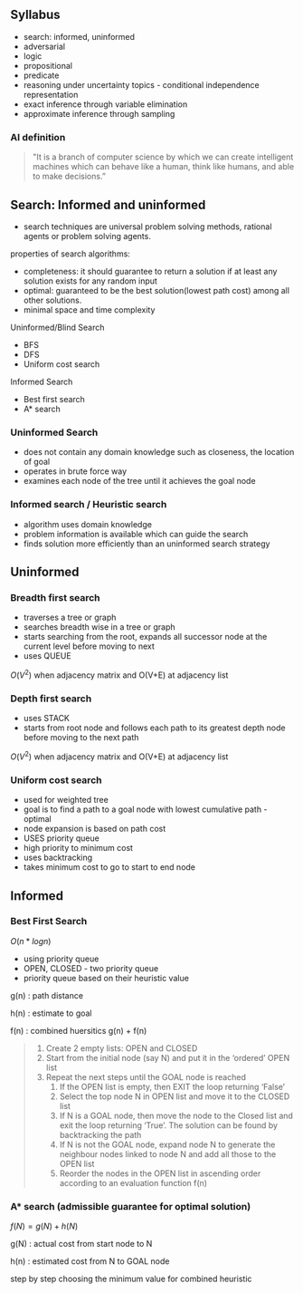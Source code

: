 
## Syllabus

- search: informed, uninformed
- adversarial
- logic
- propositional
- predicate
- reasoning under uncertainty topics - conditional independence representation
- exact inference through variable elimination
- approximate inference through sampling

### AI definition

> "It is a branch of computer science by which we can create intelligent machines which can behave like a human, think like humans, and able to make decisions.”
> 

## Search: Informed and uninformed

- search techniques are universal problem solving methods, rational agents or problem solving agents.

properties of search algorithms:

- completeness: it should guarantee to return a solution if at least any solution exists for any random input
- optimal: guaranteed to be the best solution(lowest path cost) among all other solutions.
- minimal space and time complexity

Uninformed/Blind Search

- BFS
- DFS
- Uniform cost search

Informed Search

- Best first search
- A* search

### Uninformed Search

- does not contain any domain knowledge such as closeness, the location of goal
- operates in brute force way
- examines each node of the tree until it achieves the goal node

### Informed search / Heuristic search

- algorithm uses domain knowledge
- problem information is available which can guide the search
- finds solution more efficiently than an uninformed search strategy

## Uninformed

### Breadth first search

- traverses a tree or graph
- searches breadth wise in a tree or graph
- starts searching from the root, expands all successor node at the current level before moving to next
- uses QUEUE

$O(V^2$) when adjacency matrix and O(V+E) at adjacency list

### Depth first search

- uses STACK
- starts from root node and follows each path to its greatest depth node before moving to the next path

$O(V^2$) when adjacency matrix and O(V+E) at adjacency list

### Uniform cost search

- used for weighted tree
- goal is to find a path to a goal node with lowest cumulative path - optimal
- node expansion is based on path cost
- USES priority queue
- high priority to minimum cost
- uses backtracking
- takes minimum cost to go to start to end node

## Informed

### Best First Search

$O(n  *log n)$

- using priority queue
- OPEN, CLOSED - two priority queue
- priority queue based on their heuristic value

g(n) : path distance

h(n) : estimate to goal

f(n) : combined huersitics g(n) + f(n)

> 
> 
> 1. Create 2 empty lists: OPEN and CLOSED
> 2. Start from the initial node (say N) and put it in the ‘ordered’ OPEN list
> 3. Repeat the next steps until the GOAL node is reached
>     1. If the OPEN list is empty, then EXIT the loop returning ‘False’
>     2. Select the top node N in OPEN list and move it to the CLOSED list
>     3. If N is a GOAL node, then move the node to the Closed list and exit the loop returning ‘True’. The solution can be found by backtracking the path
>     4. If N is not the GOAL node, expand node N to generate the neighbour nodes linked to node N and add all those to the OPEN list
>     5. Reorder the nodes in the OPEN list in ascending order according to an evaluation function f(n)

### A* search (admissible guarantee for optimal solution)

$f(N) = g(N) + h(N)$

g(N) : actual cost from start node to N

h(n) : estimated cost from N to GOAL node

step by step choosing the minimum value for combined heuristic
